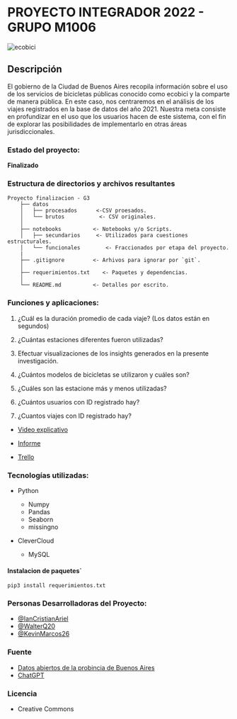 # PROYECTO INTEGRADOR 2022 - GRUPO M1006 
![ecobici](https://github.com/ianCristianAriel/programacion_ecobici_GM1006/blob/main/ecobici.jpg) 
## Descripción

El gobierno de la Ciudad de Buenos Aires recopila información sobre el uso de los servicios de bicicletas públicas conocido como ecobici y la comparte de manera pública. En este caso, nos centraremos en el análisis de los viajes registrados en la base de datos del año 2021. Nuestra meta consiste en profundizar en el uso que los usuarios hacen de este sistema, con el fin de explorar las posibilidades de implementarlo en otras áreas jurisdiccionales.

### Estado del proyecto:

**Finalizado**

### Estructura de directorios y archivos resultantes

    Proyecto finalizacion - G3
        ├── datos
        │   ├── procesados      <-CSV proesados.
        │   └── brutos           <- CSV originales.
        │
        ├── notebooks          <- Notebooks y/o Scripts.
        │   ├── secundarios     <- Utilizados para cuestiones estructurales.
        │   └── funcionales        <- Fraccionados por etapa del proyecto.
        |
        ├── .gitignore         <- Arhivos para ignorar por `git`.
        │
        ├── requerimientos.txt    <- Paquetes y dependencias.
        │
        └── README.md          <- Detalles por escrito.

### Funciones y aplicaciones:
1. ¿Cuál es la duración promedio de cada viaje? (Los datos están en segundos) 

2. ¿Cuántas estaciones diferentes fueron utilizadas? 

3. Efectuar visualizaciones de los insights generados en la presente investigación. 

4. ¿Cuántos modelos de bicicletas se utilizaron y cuáles son? 

5. ¿Cuáles son las estacione más y menos utilizadas? 

6. ¿Cuántos usuarios con ID registrado hay? 

7. ¿Cuantos viajes con ID registrado hay?

- [Video explicativo](https://drive.google.com/file/d/18sC7bRWAvGZ83kJl79oIS5SPyy-j6MiJ/view?usp=sharing)

- [Informe](https://drive.google.com/file/d/1rneTT9ZIHR9d-uJ6H1XHxJ5nSd2b4VLL/view?usp=drive_link)

- [Trello](https://trello.com/b/ZgPAOBo0/preparacion-de-material-de-trabajo) 

### Tecnologías utilizadas:
- Python
  - Numpy
  - Pandas
  - Seaborn
  - missingno

- CleverCloud
  - MySQL
#### Instalacion de paquetes`

`pip3 install requerimientos.txt`

### Personas Desarrolladoras del Proyecto:
- [@IanCristianAriel](https://github.com/IanCristianAriel) 
- [@WalterQ20](https://github.com/WalterQ20)
- [@KevinMarcos26](https://github.com/KevinMarcos26)

### Fuente
- [Datos abiertos de la probincia de Buenos Aires](https://data.buenosaires.gob.ar/dataset/bicicletas-publicas/resource/a9095876-e584-4b0d-976c-a4600455565b)
- [ChatGPT](https://chat.openai.com/)
### Licencia
- Creative Commons
